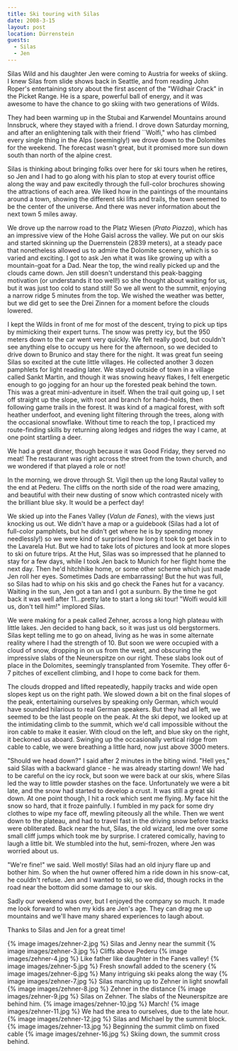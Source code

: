 ```yaml
---
title: Ski touring with Silas
date: 2008-3-15
layout: post
location: Dürrenstein
guests:
  - Silas
  - Jen
---
```


Silas Wild and his daughter Jen were coming to Austria for weeks of
skiing. I knew Silas from slide shows back in Seattle, and from reading
John Roper's entertaining story about the first ascent of the
"Wildhair Crack" in the Picket Range. He is a spare, powerful ball of
energy, and it was awesome to have the chance to go skiing with two
generations of Wilds.

They had been warming up in the Stubai and Karwendel Mountains around
Innsbruck, where they stayed with a friend. I drove down Saturday
morning, and after an enlightening talk with their friend ``Wolfi," who
has climbed every single thing in the Alps (seemingly!) we drove down
to the Dolomites for the weekend. The forecast wasn't great, but it
promised more sun down south than north of the alpine crest.

Silas is thinking about bringing folks over here for ski tours when he
retires, so Jen and I had to go along with his plan to stop at every
tourist office along the way and paw excitedly through the full-color
brochures showing the attractions of each area. We liked how in the
paintings of the mountains around a town, showing the different ski
lifts and trails, the town seemed to be the center of the
universe. And there was never information about the next town 5 miles
away. 

We drove up the narrow road to the Platz Wiesen (*Prato Piazza*), 
which
has an impressive view of the Hohe Gaisl across the valley. We put on
our skis and started skinning up the Duerrenstein (2839 meters), at a
steady pace that nonetheless allowed us to admire the Dolomite
scenery, which is so varied and exciting. I got to ask Jen what it was
like growing up with a mountain-goat for a Dad. Near the top, the wind
really picked up and the clouds came down. Jen still doesn't
understand this peak-bagging motivation (or understands it too well!)
so she thought about waiting for us, but it was just too cold to stand
still! So we all went to the summit, enjoying a narrow ridge 5 minutes
from the top. We wished the weather was better, but we did get to see
the Drei Zinnen for a moment before the clouds lowered. 

I kept the Wilds in front of me for most of the descent, trying to
pick up tips by mimicking their expert turns. The snow was pretty icy,
but the 950 meters down to the car went very quickly. We felt really
good, but couldn't see anything else to occupy us here for the
afternoon, so we decided to drive down to Brunico and stay there for
the night. It was great fun seeing Silas so excited at the cute little
villages. He collected another 3 dozen pamphlets for light reading
later. We stayed outside of town in a village called Sankt Martin, and
though it was snowing heavy flakes, I felt energetic enough to go
jogging for an hour up the forested peak behind the town. This was a
great mini-adventure in itself. When the trail quit going up, I set
off straight up the slope, with root and branch for hand-holds, then
following game trails in the forest. It was kind of a magical forest,
with soft heather underfoot, and evening light filtering through the
trees, along with the occasional snowflake. Without time to reach the
top, I practiced my route-finding skills by returning along ledges and
ridges the way I came, at one point startling a deer.

We had a great dinner, though because it was Good Friday, they served
no meat! The restaurant was right across the street from the town
church, and we wondered if that played a role or not!

In the morning, we drove through St. Vigil then up the long Rautal
valley to the end at Pederu. The cliffs on the north side of the road
were amazing, and beautiful with their new dusting of snow which
contrasted nicely with the brilliant blue sky. It would be a perfect
day!

We skied up into the Fanes Valley (*Valun de Fanes*), with the views
just knocking us out. We didn't have a map or a guidebook (Silas had a
lot of full-color pamphlets, but he didn't get where he is by spending
money needlessly!) so we were kind of surprised how long it took to
get back in to the Lavarela Hut. But we had to take lots of pictures
and look at more slopes to ski on future trips. At the Hut, Silas was
so impressed that he planned to stay for a few days, while I took Jen
back to Munich for her flight home the next day. Then he'd hitchhike
home, or some other scheme which just made Jen roll her
eyes. Sometimes Dads are embarrassing! But the hut was full, so Silas
had to whip on his skis and go check the Fanes hut for a
vacancy. Waiting in the sun, Jen got a tan and I got a sunburn. By the
time he got back it was well after 11...pretty late to start a long
ski tour! "Wolfi would kill us, don't tell him!" implored Silas.

We were making for a peak called Zehner, across a long high plateau
with little lakes. Jen decided to hang back, so it was just us old
bergstormers. Silas kept telling me to go on ahead, living as he was
in some alternate reality where I had the strength of 10. But soon we
were occupied with a cloud of snow, dropping in on us from the west,
and obscuring the impressive slabs of the Neunerspitze on our
right. These slabs look out of place in the Dolomites, seemingly
transplanted from Yosemite. They offer 6-7 pitches of excellent
climbing, and I hope to come back for them.

The clouds dropped and lifted repeatedly, happily tracks and wide open
slopes kept us on the right path. We slowed down a bit on the final
slopes of the peak, entertaining ourselves by speaking only German,
which would have sounded hilarious to real German speakers. But they
had all left, we seemed to be the last people on the peak. At the ski
depot, we looked up at the intimidating climb to the summit, which
we'd call impossible without the iron cable to make it easier. With
cloud on the left, and blue sky on the right, it beckoned us
aboard. Swinging up the occasionally vertical ridge from cable to
cable, we were breathing a little hard, now just above 3000 meters.

"Should we head down?" I said after 2 minutes in the biting
wind. "Hell yes," said Silas with a backward glance - he was already
starting down! We had to be careful on the icy rock, but soon we were
back at our skis, where Silas led the way to little powder stashes on
the face. Unfortunately we were a bit late, and the snow had started
to develop a crust. It was still a great ski down. At one point
though, I hit a rock which sent me flying. My face hit the snow so
hard, that it froze painfully. I fumbled in my pack for some dry
clothes to wipe my face off, mewling piteously all the while. Then we
went down to the plateau, and had to travel fast in the driving snow
before tracks were obliterated. Back near the hut, Silas, the old
wizard, led me over some small cliff jumps which took me by
surprise. I cratered comically, having to laugh a little bit. We
stumbled into the hut, semi-frozen, where Jen was worried about us.

"We're fine!" we said. Well mostly! Silas had an old injury flare up
and bother him. So when the hut owner offered him a ride down in his
snow-cat, he couldn't refuse. Jen and I wanted to ski, so we did,
though rocks in the road near the bottom did some damage to our skis. 

Sadly our weekend was over, but I enjoyed the company so much. It made
me look forward to when my kids are Jen's age. They can drag me up
mountains and we'll have many shared experiences to laugh about.

Thanks to Silas and Jen for a great time!

{% image images/zehner-2.jpg %}
Silas and Jenny near the summit
{% image images/zehner-3.jpg %}
Cliffs above Pederu
{% image images/zehner-4.jpg %}
Like father like daughter in the Fanes valley!
{% image images/zehner-5.jpg %}
Fresh snowfall added to the scenery
{% image images/zehner-6.jpg %}
Many intriguing ski peaks along the way
{% image images/zehner-7.jpg %}
Silas marching up to Zehner in light snowfall
{% image images/zehner-8.jpg %}
Zehner in the distance
{% image images/zehner-9.jpg %}
Silas on Zehner. The slabs of the Neunerspitze are behind him.
{% image images/zehner-10.jpg %}
March!
{% image images/zehner-11.jpg %}
We had the area to ourselves, due to the late hour.
{% image images/zehner-12.jpg %}
Silas and Michael by the summit block.
{% image images/zehner-13.jpg %}
Beginning the summit climb on fixed cable
{% image images/zehner-16.jpg %}
Skiing down, the summit cross behind.


